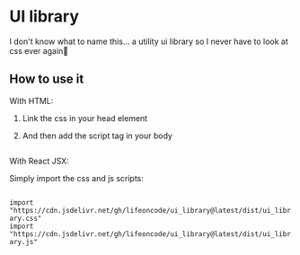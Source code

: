 # UI library

I don't know what to name this... a utility ui library so I never have to look at css ever again🙂

## How to use it

With HTML:

<ol>
<li>
Link the css in your head element 
<code>
<link rel="stylesheet" src="https://cdn.jsdelivr.net/gh/lifeoncode/ui_library@latest/dist/ui_library.css"/>
</code>
</li>

<li>
And then add the script tag in your body 
<code>
<script type="module" src="https://cdn.jsdelivr.net/gh/lifeoncode/ui_library@latest/dist/ui_library.js"></script>
</code>
</li>
</ol>

With React JSX:

Simply import the css and js scripts:

<code>
import "https://cdn.jsdelivr.net/gh/lifeoncode/ui_library@latest/dist/ui_library.css"
import "https://cdn.jsdelivr.net/gh/lifeoncode/ui_library@latest/dist/ui_library.js"
</code>

